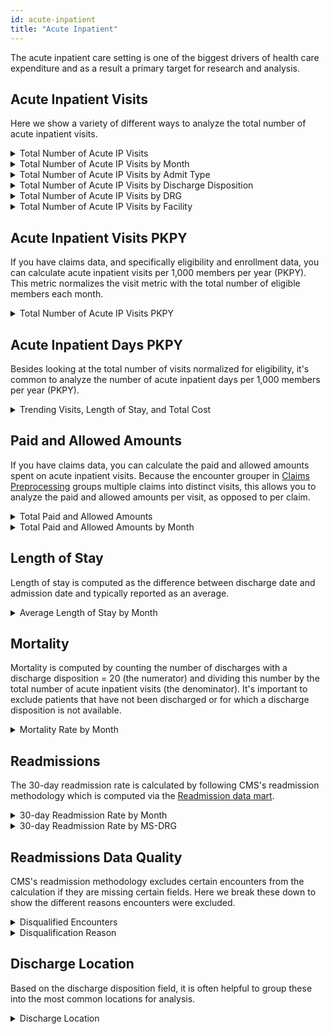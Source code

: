 ```yaml
---
id: acute-inpatient
title: "Acute Inpatient"
---
```


The acute inpatient care setting is one of the biggest drivers of health care expenditure and as a result a primary target for research and analysis.

## Acute Inpatient Visits
Here we show a variety of different ways to analyze the total number of acute inpatient visits.

<details>
  <summary>Total Number of Acute IP Visits</summary>

```sql
select count(1)
from core.encounter
where encounter_type = 'acute inpatient'
```
</details>

<details>
  <summary>Total Number of Acute IP Visits by Month</summary>

```sql
select 
  date_part(year, encounter_end_date) || lpad(date_part(month, encounter_end_date),2,0) as year_month
, count(1) as count
from core.encounter
where encounter_type = 'acute inpatient'
group by 1
order by 1
```
</details>

<details>
  <summary>Total Number of Acute IP Visits by Admit Type</summary>

```sql
select
  admit_type_code
, admit_type_description
, count(1) as count
, cast(100 * count(distinct encounter_id)/sum(count(distinct encounter_id)) over() as numeric(38,1)) as percent
from core.encounter
where encounter_type = 'acute inpatient'
group by 1,2
order by 1,2
```
</details>

<details>
  <summary>Total Number of Acute IP Visits by Discharge Disposition</summary>

```sql
select
  discharge_disposition_code
, discharge_disposition_description
, count(1) as count
, cast(100 * count(distinct encounter_id)/sum(count(distinct encounter_id)) over() as numeric(38,1)) as percent
from core.encounter
where encounter_type = 'acute inpatient'
group by 1,2
order by 1,2
```
</details>

<details>
  <summary>Total Number of Acute IP Visits by DRG</summary>

```sql
select
  ms_drg_code
, ms_drg_description
, count(1) as count
, cast(100 * count(distinct encounter_id)/sum(count(distinct encounter_id)) over() as numeric(38,1)) as percent
from core.encounter
where encounter_type = 'acute inpatient'
group by 1,2
order by 4 desc
```
</details>

<details>
  <summary>Total Number of Acute IP Visits by Facility</summary>

```sql
select
  a.facility_npi
, b.provider_organization_name
, count(1) as count
, cast(100 * count(distinct encounter_id)/sum(count(distinct encounter_id)) over() as numeric(38,1)) as percent
from core.encounter a
left join terminology.provider b
 on a.facility_npi = b.npi
where encounter_type = 'acute inpatient'
group by 1,2
order by 1,2
```
</details>

## Acute Inpatient Visits PKPY
If you have claims data, and specifically eligibility and enrollment data, you can calculate acute inpatient visits per 1,000 members per year (PKPY).  This metric normalizes the visit metric with the total number of eligible members each month.  

<details>
  <summary>Total Number of Acute IP Visits PKPY</summary>

```sql
with acute_inpatient as (
select 
  data_source
, date_part(year, encounter_end_date) || lpad(date_part(month, encounter_end_date),2,0) as year_month
, count(1) as acute_inpatient_visits
from core.encounter
where encounter_type = 'acute inpatient'
group by 1,2
)
, member_months as (
select
  data_source
, year_month
, count(1) as member_months
from financial_pmpm.member_months
group by 1,2
)
select
  a.data_source
, a.year_month
, b.member_months
, acute_inpatient_visits
, cast(acute_inpatient_visits / member_months *12000 as numeric(38,2)) as aip_visits_pkpy
from acute_inpatient a
inner join member_months b
  on a.year_month = b.year_month
  and a.data_source = b.data_source
order by 1,2
```
</details>

## Acute Inpatient Days PKPY 
Besides looking at the total number of visits normalized for eligibility, it's common to analyze the number of acute inpatient days per 1,000 members per year (PKPY).

<details>
  <summary>Trending Visits, Length of Stay, and Total Cost</summary>

```sql
with acute_inpatient as (
select 
  data_source
, date_part(year, encounter_end_date) || lpad(date_part(month, encounter_end_date),2,0) as year_month
, sum(length_of_stay) as sum_length_of_stay
from core.encounter
where encounter_type = 'acute inpatient'
group by 1,2
)
, member_months as (
select
  data_source
, year_month
, count(1) as member_months
from financial_pmpm.member_months
group by 1,2
)
select
  a.data_source
, a.year_month
, b.member_months
, cast(sum_length_of_stay / member_months *12000 as numeric(38,2)) as aip_days
from acute_inpatient a
inner join member_months b
  on a.year_month = b.year_month
  and a.data_source = b.data_source
order by 1,2
```
</details>

## Paid and Allowed Amounts
If you have claims data, you can calculate the paid and allowed amounts spent on acute inpatient visits.  Because the encounter grouper in [Claims Preprocessing](../data-marts/claims-preprocessing) groups multiple claims into distinct visits, this allows you to analyze the paid and allowed amounts per visit, as opposed to per claim.

<details>
  <summary>Total Paid and Allowed Amounts</summary>

```sql
select
  sum(paid_amount) as paid_amount
, sum(allowed_amount) as allowed_amount
from core.encounter
where encounter_type = 'acute inpatient'
```
</details>

<details>
  <summary>Total Paid and Allowed Amounts by Month</summary>

```sql
select
  date_part(year, encounter_end_date) || lpad(date_part(month, encounter_end_date),2,0) as year_month
, sum(paid_amount) as paid_amount
, sum(allowed_amount) as allowed_amount
from core.encounter
where encounter_type = 'acute inpatient'
group by 1
order by 1
```
</details>

## Length of Stay
Length of stay is computed as the difference between discharge date and admission date and typically reported as an average.

<details>
  <summary>Average Length of Stay by Month</summary>

```sql
select 
  date_part(year, encounter_end_date) || lpad(date_part(month, encounter_end_date),2,0) as year_month
, avg(length_of_stay) as alos
from core.encounter
where encounter_type = 'acute inpatient'
group by 1
order by 1
```
</details>

## Mortality
Mortality is computed by counting the number of discharges with a discharge disposition = 20 (the numerator) and dividing this number by the total number of acute inpatient visits (the denominator).  It's important to exclude patients that have not been discharged or for which a discharge disposition is not available.

<details>
  <summary>Mortality Rate by Month</summary>

```sql
with mortality_flag as (
select
  data_source
, date_part(year, encounter_end_date) || lpad(date_part(month, encounter_end_date),2,0) as year_month
, case
    when discharge_disposition_code = 20 then 1
    else 0
  end mortality_flag
from core.encounter
where encounter_type = 'acute inpatient'
  and discharge_disposition_code is not null
  and encounter_end_date is not null
)

select
  data_source
, year_month
, count(1) as acute_inpatient_visits
, sum(mortality_flag) as mortality_count
, sum(mortality_flag) / count(1) as mortality_rate
from mortality_flag
group by 1,2
order by 1,2
```
</details>

## Readmissions
The 30-day readmission rate is calculated by following CMS's readmission methodology which is computed via the [Readmission data mart](../data-marts/readmissions).

<details>
  <summary>30-day Readmission Rate by Month</summary>

```sql
with readmit as 
(
select
to_char(discharge_date, 'YYYYMM') as year_month
, sum(case when index_admission_flag = 1 then 1 else 0 end) as index_admissions
, sum(case when index_admission_flag = 1 and unplanned_readmit_30_flag = 1 then 1 else 0 end) as readmissions
from readmissions.readmission_summary
group by to_char(discharge_date, 'YYYYMM')
)

select 
year_month
,index_admissions
,readmissions
,case when index_admissions = 0 then 0 else readmissions / index_admissions end as readmission_rate
from readmit
order by year_month
```
</details>

<details>
  <summary>30-day Readmission Rate by MS-DRG</summary>

```sql
with readmit as 
(
select
rs.ms_drg_code
,drg.ms_drg_description
, sum(case when index_admission_flag = 1 then 1 else 0 end) as index_admissions
, sum(case when index_admission_flag = 1 and unplanned_readmit_30_flag = 1 then 1 else 0 end) as readmissions
from readmissions.readmission_summary rs
left join terminology.ms_drg drg on rs.ms_drg_code = drg.ms_drg_code
group by 
rs.ms_drg_code
,drg.ms_drg_description
)

select 
ms_drg_code
,ms_drg_description
,index_admissions
,readmissions
,case when readmissions = 0 then 0 else readmissions / index_admissions end as readmission_rate
from readmit
order by index_admissions desc
```
</details>

## Readmissions Data Quality
CMS's readmission methodology excludes certain encounters from the calculation if they are missing certain fields. Here we break these down to show the different reasons encounters were excluded.


<details>
  <summary>Disqualified Encounters</summary>
Let's find how many encounters were disqualified.

```sql
select count(*) encounter_count
from readmissions.encounter_augmented
where disqualified_encounter_flag = 1
```
</details>

<details>
  <summary>Disqualification Reason</summary>
We can see the reason(s) why an encounter was disqualified by unpivoting the disqualification reason column.

```sql

with disqualified_unpivot as (
    select encounter_id
    , disqualified_reason
    , flagvalue
    from readmissions.encounter_augmented
    unpivot(
        flagvalue for disqualified_reason in (
            invalid_discharge_disposition_code_flag
            , invalid_ms_drg_flag
            , invalid_primary_diagnosis_code_flag
            , missing_admit_date_flag
            , missing_discharge_date_flag
            , admit_after_discharge_flag
            , missing_discharge_disposition_code_flag
            , missing_ms_drg_flag
            , missing_primary_diagnosis_flag
            , no_diagnosis_ccs_flag
            , overlaps_with_another_encounter_flag
        )
    ) as unpvt
)


select encounter_id
, disqualified_reason
, row_number () over (partition by encounter_id order by disqualified_reason) as disqualification_number
from disqualified_unpivot
where flagvalue = 1
```
</details>


## Discharge Location

Based on the discharge disposition field, it is often helpful to group these into the most common locations for analysis.

<details>
  <summary>Discharge Location</summary>

```sql
select case when discharge_disposition_code = '01' then 'Home'
            when discharge_disposition_code = '03' then 'SNF'
            when discharge_disposition_code = '06' then 'Home Health'
            when discharge_disposition_code = '62' then 'Inpatient Rehab'
            when discharge_disposition_code = '20' then 'Expired'
            else 'Other'
            end as discharge_location
        ,count(*) as encounters
        ,cast(sum(paid_amount) as decimal(18,2)) as total_paid_amount
        ,cast(sum(paid_amount)/count(*) as decimal(18,2)) as paid_per_encounter
from core.encounter
group by 
case when discharge_disposition_code = '01' then 'Home'
            when discharge_disposition_code = '03' then 'SNF'
            when discharge_disposition_code = '06' then 'Home Health'
            when discharge_disposition_code = '62' then 'Inpatient Rehab'
            when discharge_disposition_code = '20' then 'Expired'
            else 'Other'
            end 
order by count(*) desc
```
</details>